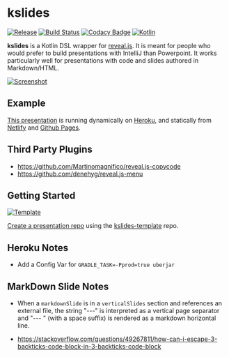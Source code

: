 # kslides

[![Release](https://jitpack.io/v/pambrose/kslides.svg)](https://jitpack.io/#pambrose/kslides)
[![Build Status](https://travis-ci.org/pambrose/kslides.svg?branch=master)](https://travis-ci.org/pambrose/kslides)
[![Codacy Badge](https://app.codacy.com/project/badge/Grade/701fc37a847042d2ae2cd6e80075ff6f)](https://www.codacy.com/gh/pambrose/kslides/dashboard?utm_source=github.com&amp;utm_medium=referral&amp;utm_content=pambrose/kslides&amp;utm_campaign=Badge_Grade)
[![Kotlin](https://img.shields.io/badge/%20language-Kotlin-red.svg)](https://kotlinlang.org/)

**kslides** is a Kotlin DSL wrapper for [reveal.js](https://revealjs.com). It is meant for people who would prefer to
build presentations with IntelliJ than Powerpoint. It works particularly well for presentations with code and slides
authored in Markdown/HTML.

[![Screenshot](https://pambrose.github.io/kslides/kslides-screenshot.png)](https://pambrose.github.io/kslides/)

## Example

[This presentation](src/main/kotlin/com/kslides/examples/Readme.kt) is running dynamically on 
[Heroku](https://kslides-readme.herokuapp.com), and statically from 
[Netlify](https://kslides-readme.netlify.app) 
and [Github Pages](https://pambrose.github.io/kslides/).

## Third Party Plugins

* https://github.com/Martinomagnifico/reveal.js-copycode
* https://github.com/denehyg/reveal.js-menu


## Getting Started

[![Template](https://img.shields.io/badge/kslides-template-blue?logo=github)](https://github.com/pambrose/kslides-template/generate)

[Create a presentation repo](https://github.com/pambrose/kslides-template/generate) using
the [kslides-template](https://github.com/pambrose/kslides-template) repo.

## Heroku Notes

* Add a Config Var for `GRADLE_TASK=-Pprod=true uberjar`


## MarkDown Slide Notes

* When a `markdownSlide` is in a `verticalSlides` section and references an external file, the string "---"
  is interpreted as a vertical page separator and "--- " (with a space suffix) is rendered as a markdown horizontal
  line.

* https://stackoverflow.com/questions/49267811/how-can-i-escape-3-backticks-code-block-in-3-backticks-code-block
